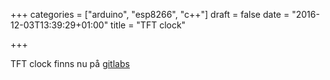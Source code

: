 +++
categories = ["arduino", "esp8266", "c++"]
draft = false
date = "2016-12-03T13:39:29+01:00"
title = "TFT clock"

+++

TFT clock finns nu på <a href="https://gitlab.com/frklan/TFTclock_UTFT/">gitlabs</a>
